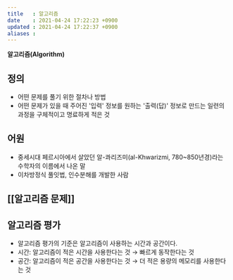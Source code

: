 ```yaml
---
title   : 알고리즘 
date    : 2021-04-24 17:22:23 +0900
updated : 2021-04-24 17:22:37 +0900
aliases : 
---
```


**알고리즘(Algorithm)**

## 정의 
- 어떤 문제를 풀기 위한 절차나 방법 
- 어떤 문제가 있을 때 주어진 '입력' 정보를 원하는 '출력(답)' 정보로 만드는 일련의 과정을 구체적이고 명료하게 적은 것

## 어원 
-   중세시대 페르시아에서 살았던 알-콰리즈미(al-Khwarizmi, 780~850년경)라는 수학자의 이름에서 나온 말
-   이차방정식 풀잇법, 인수분해를 개발한 사람

## [[알고리즘 문제]]

## 알고리즘 평가 
- 알고리즘 평가의 기준은 알고리즘이 사용하는 시간과 공간이다.  
- 시간: 알고리즘이 적은 시간을 사용한다는 것 → 빠르게 동작한다는 것  
- 공간: 알고리즘이 적은 공간을 사용한다는 것 → 더 적은 용량의 메모리를 사용한다는 것  


